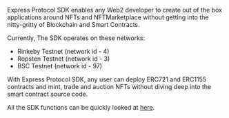 Express Protocol SDK enables any Web2 developer to create out of the box applications around NFTs and NFTMarketplace without getting into the nitty-gritty of Blockchain and Smart Contracts.

Currently, The SDK operates on these networks:

- Rinkeby Testnet (network id - 4)
- Ropsten Testnet (network id - 3)
- BSC Testnet (network id - 97)

With Express Protocol SDK, any user can deploy ERC721 and ERC1155 contracts and mint, trade and auction NFTs without diving deep into the smart contract source code.

All the SDK functions can be quickly looked at [here](##).

